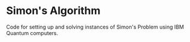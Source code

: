 # Simon's Algorithm
Code for setting up and solving instances of Simon's Problem using IBM Quantum computers.
